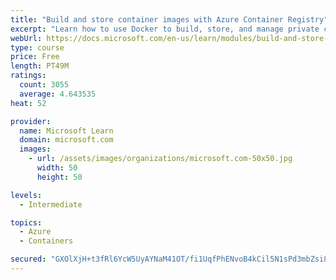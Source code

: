 ```yaml
---
title: "Build and store container images with Azure Container Registry"
excerpt: "Learn how to use Docker to build, store, and manage private container images with the Azure Container Registry."
webUrl: https://docs.microsoft.com/en-us/learn/modules/build-and-store-container-images/
type: course
price: Free
length: PT49M
ratings:
  count: 3055
  average: 4.643535
heat: 52

provider:
  name: Microsoft Learn
  domain: microsoft.com
  images:
    - url: /assets/images/organizations/microsoft.com-50x50.jpg
      width: 50
      height: 50

levels:
  - Intermediate

topics:
  - Azure
  - Containers

secured: "GXOlXjH+t3fRl6YcW5UyAYNaM41OT/fi1UqfPhENvoB4kCil5N1sPd3mbZsi8fOkiB4A+uoUUYqX/CbFkRimE7sKEnou8PXXutFtZ34TqJNx3GYa8LozkC2l+SRf6ZCIXtzrzuZF1e6cHyflDiWNkmAVJKd/fFVnpEKclS5AZixX1s0H3zTd5EyKUvRvF91GDKnO6A9HxuyYAvh1XQ/woksWqpEMYhR1SBAgLA9Brg19WucosZoQUvdDiyYp3Pq9IRWT39agUXAMjsmd5m8xoY33NwSro4FGtVWWXwIEE6Ld8X4DCzl7vsJ1ceUCQ7AVjUzv7MWKA7Jt7NnQNrEFCrepSa9xjrbI/DD4/Ybe8rNCnfpkzdD/HdK12GgI/2NvV2JLqnCFTZKmGFjvB/Fo1i2DAGMHtEzabO3rNh56odw=;WjsMAM9MSrka8/gRun3yrg=="
---
```


